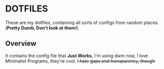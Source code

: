 # DOTFILES
These are my dotfiles, containing all sorts of configs from random places. (**Pretty Dumb, Don't look at them!**)
## Overview
It contains the config file that **Just Works**, I'm using dwm now, I love Minimalist Programs, they're cool. ~~I hate gaps and transparency, though~~


